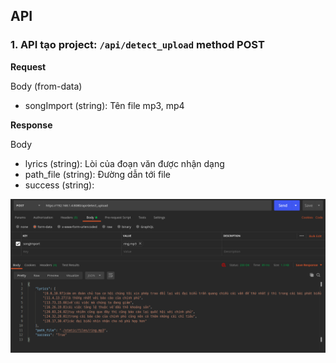 ## API


### 1. API tạo project: `/api/detect_upload` method POST 

**Request**

Body (from-data)

* songImport (string): Tên file mp3, mp4
  

**Response**

Body

* lyrics (string): Lòi của đoạn văn được nhận dạng
* path_file (string): Đường dẫn tới file 
* success (string): 

![post main](./upload_file.png)